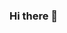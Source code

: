 ### Hi there 👋

<!--
**AgustinPuente/AgustinPuente** is a ✨ _special_ ✨ repository because its `README.md` (this file) appears on your GitHub profile.

Here are some ideas to get you started: Muchas preguntas

- 🔭 I’m currently working on ...
- 🌱 I’m currently learning ...
- 👯 I’m looking to collaborate on ...
- 🤔 I’m looking for help with ...
- 💬 Ask me about ...
- 📫 How to reach me: ...
- 😄 Pronouns: ...
- ⚡ Fun fact: ...
-->

